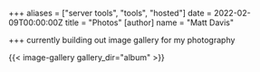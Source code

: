 +++
aliases = ["server tools", "tools", "hosted"]
date = 2022-02-09T00:00:00Z
title = "Photos"
[author]
name = "Matt Davis"

+++
currently building out image gallery for my photography

{{< image-gallery gallery_dir="album" >}}